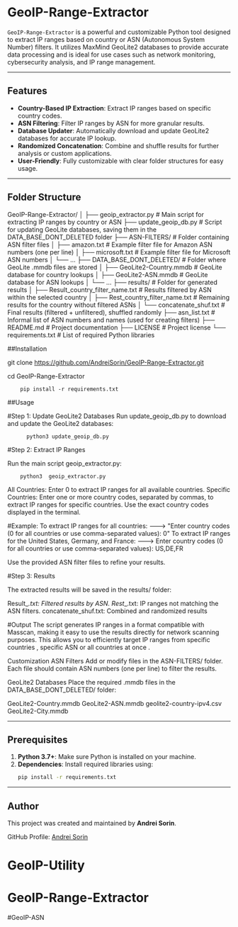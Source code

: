 # GeoIP-Range-Extractor

`GeoIP-Range-Extractor` is a powerful and customizable Python tool designed to extract IP ranges based on country or ASN (Autonomous System Number) filters. It utilizes MaxMind GeoLite2 databases to provide accurate data processing and is ideal for use cases such as network monitoring, cybersecurity analysis, and IP range management.

---

## Features
- **Country-Based IP Extraction**: Extract IP ranges based on specific country codes.
- **ASN Filtering**: Filter IP ranges by ASN for more granular results.
- **Database Updater**: Automatically download and update GeoLite2 databases for accurate IP lookup.
- **Randomized Concatenation**: Combine and shuffle results for further analysis or custom applications.
- **User-Friendly**: Fully customizable with clear folder structures for easy usage.

---

## Folder Structure

GeoIP-Range-Extractor/ │ ├── geoip_extractor.py # Main script for extracting IP ranges by country or ASN ├── update_geoip_db.py # Script for updating GeoLite databases, saving them in the DATA_BASE_DONT_DELETED folder ├── ASN-FILTERS/ # Folder containing ASN filter files │ ├── amazon.txt # Example filter file for Amazon ASN numbers (one per line) │ ├── microsoft.txt # Example filter file for Microsoft ASN numbers │ └── ... ├── DATA_BASE_DONT_DELETED/ # Folder where GeoLite .mmdb files are stored │ ├── GeoLite2-Country.mmdb # GeoLite database for country lookups │ ├── GeoLite2-ASN.mmdb # GeoLite database for ASN lookups │ └── ... ├── results/ # Folder for generated results │ ├── Result_country_filter_name.txt # Results filtered by ASN within the selected country │ ├── Rest_country_filter_name.txt # Remaining results for the country without filtered ASNs │ └── concatenate_shuf.txt # Final results (filtered + unfiltered), shuffled randomly ├── asn_list.txt # Informal list of ASN numbers and names (used for creating filters) ├── README.md # Project documentation ├── LICENSE # Project license └── requirements.txt # List of required Python libraries

##Installation

git clone https://github.com/AndreiSorin/GeoIP-Range-Extractor.git

cd GeoIP-Range-Extractor

        pip install -r requirements.txt


##Usage

#Step 1: Update GeoLite2 Databases
Run update_geoip_db.py to download and update the GeoLite2 databases:


          python3 update_geoip_db.py   

 
 
#Step 2: Extract IP Ranges

Run the main script geoip_extractor.py:

        python3  geoip_extractor.py
             
             
             
All Countries: Enter 0 to extract IP ranges for all available countries.
Specific Countries: Enter one or more country codes, separated by commas, to extract IP ranges for specific countries. 
Use the exact country codes displayed in the terminal.    


#Example:
   To extract IP ranges for all countries:  --->  "Enter country codes (0 for all countries or use comma-separated values): 0"
   To extract IP ranges for the United States, Germany, and France: ---> Enter country codes (0 for all countries or use comma-separated values): US,DE,FR

Use the provided ASN filter files to refine your results.


#Step 3: Results
       
 The extracted results will be saved in the results/ folder:

 Result_<country>_<filter>.txt: Filtered results by ASN.
 Rest_<country>_<filter>.txt: IP ranges not matching the ASN filters. 
 concatenate_shuf.txt: Combined and randomized results
 
 
 
 
#Output
    The script generates IP ranges in a format compatible with Masscan, making it easy to use the results directly for network scanning purposes. 
    This allows you to efficiently target IP ranges from specific countries ,  specific ASN or  all countries at once . 


 Customization
ASN Filters
Add or modify files in the ASN-FILTERS/ folder. Each file should contain ASN numbers (one per line) to filter the results.


GeoLite2 Databases
Place the required .mmdb files in the DATA_BASE_DONT_DELETED/ folder:

GeoLite2-Country.mmdb
GeoLite2-ASN.mmdb
geolite2-country-ipv4.csv
GeoLite2-City.mmdb











---

## Prerequisites

1. **Python 3.7+**: Make sure Python is installed on your machine.
2. **Dependencies**: Install required libraries using:
   ```bash
   pip install -r requirements.txt

---
## Author

This project was created and maintained by **Andrei Sorin**.

GitHub Profile: [Andrei Sorin](https://github.com/PhoenixZuko)

# GeoIP-Utility
# GeoIP-Range-Extractor
#GeoIP-ASN

